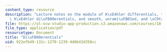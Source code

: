 ```yaml
---
content_type: resource
description: "Lecture notes on the module of K\xE4hler differentials, the sheaf of\
  \ K\xE4hler di\uFB00erentials, and smooth, unrami\uFB01ed, and \xC9tale morphisms."
file: https://ol-ocw-studio-app-production.s3.amazonaws.com/courses/18-726-algebraic-geometry-spring-2009/922efb49131c127012394d6643d350cc_MIT18_726s09_lec13_differentials.pdf
file_type: application/pdf
resourcetype: Document
title: "Di\uFB00erentials"
uid: 922efb49-131c-1270-1239-4d6643d350cc
---
```

